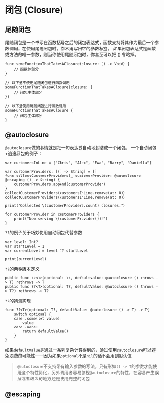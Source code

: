 # 闭包 (Closure)
## 尾随闭包
尾随闭包是一个书写在函数括号之后的闭包表达式，函数支持将其作为最后一个参数调用。在使用尾随闭包时，你不用写出它的参数标签。
如果闭包表达式是函数或方法的唯一参数，则当你使用尾随闭包时，你甚至可以把 () 省略掉。

```
func someFunctionThatTakesAClosure(closure: () -> Void) {
    // 函数体部分
}
 
// 以下是不使用尾随闭包进行函数调用
someFunctionThatTakesAClosure(closure: {
    // 闭包主体部分
})
 
// 以下是使用尾随闭包进行函数调用
someFunctionThatTakesAClosure {
    // 闭包主体部分
}
```

## @autoclosure
`@autoclosure`做的事情就是把一句表达式自动地封装成一个闭包。
一个自动闭包+逃逸闭包的例子：

```
var customersInLine = ["Chris", "Alex", "Ewa", "Barry", "Daniella"]

var customerProviders: [() -> String] = []
func collectCustomerProviders(_ customerProvider: @autoclosure @escaping () -> String) {
    customerProviders.append(customerProvider)
}
collectCustomerProviders(customersInLine.remove(at: 0))
collectCustomerProviders(customersInLine.remove(at: 0))

print("Collected \(customerProviders.count) closures.")

for customerProvider in customerProviders {
    print("Now serving \(customerProvider())!")
}
```
`??`的例子关于巧妙使用自动闭包代替参数

```
var level: Int?
var startLevel = 1
var currentLevel = level ?? startLevel

print(currentLevel)
```

`??`的两种版本定义

```
public func ??<T>(optional: T?, defaultValue: @autoclosure () throws -> T) rethrows -> T
public func ??<T>(optional: T?, defaultValue: @autoclosure () throws -> T?) rethrows -> T?
```

`??`的猜测实现

```
func ??<T>(optional: T?, defaultValue: @autoclosure () -> T) -> T{
    switch optional {
    case .some(let value):
        value
    case .none:
        return defaultValue()
    }
}
```
如果`defaultValue`是通过一系列复杂计算得到的，通过使用`@autoclosure`可以避免浪费的可能性——因为如果`optional`不是`nil`的话不会用到默认值
> `@autoclosure`不支持带有输入参数的写法，只有形如`() -> T`的参数才能使用这个特性简化，另外调用者容易忽视`@autoclosure`的特性，在容易产生误解或者歧义的地方还是使用完整的闭包

## @escaping


